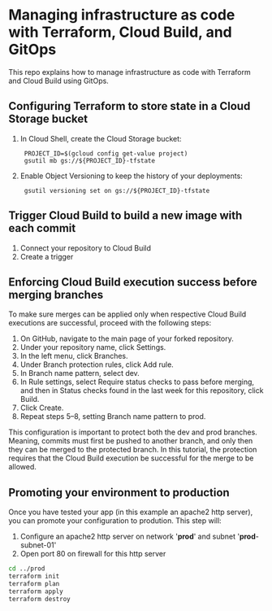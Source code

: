 # Managing infrastructure as code with Terraform, Cloud Build, and GitOps

This repo explains how to manage infrastructure as code with Terraform and Cloud Build using GitOps.

## Configuring Terraform to store state in a Cloud Storage bucket
1. In Cloud Shell, create the Cloud Storage bucket:

        PROJECT_ID=$(gcloud config get-value project)
        gsutil mb gs://${PROJECT_ID}-tfstate

1. Enable Object Versioning to keep the history of your deployments:

        gsutil versioning set on gs://${PROJECT_ID}-tfstate

## Trigger Cloud Build to build a new image with each commit

1. Connect your repository to Cloud Build
1. Create a trigger

## Enforcing Cloud Build execution success before merging branches
To make sure merges can be applied only when respective Cloud Build executions are successful, proceed with the following steps:

1. On GitHub, navigate to the main page of your forked repository.
1. Under your repository name, click Settings.
1. In the left menu, click Branches.
1. Under Branch protection rules, click Add rule.
1. In Branch name pattern, select dev.
1. In Rule settings, select Require status checks to pass before merging, and then in Status checks found in the last week for this repository, click Build.
1. Click Create.
1. Repeat steps 5–8, setting Branch name pattern to prod.

This configuration is important to protect both the dev and prod branches. Meaning, commits must first be pushed to another branch, and only then they can be merged to the protected branch. In this tutorial, the protection requires that the Cloud Build execution be successful for the merge to be allowed.

## Promoting your environment to **production**

Once you have tested your app (in this example an apache2 http server), you can promote your configuration to prodution. This step will:
 1. Configure an apache2 http server on network '**prod**' and subnet '**prod**-subnet-01'
 2. Open port 80 on firewall for this http server

```bash
cd ../prod
terraform init
terraform plan
terraform apply
terraform destroy
```

